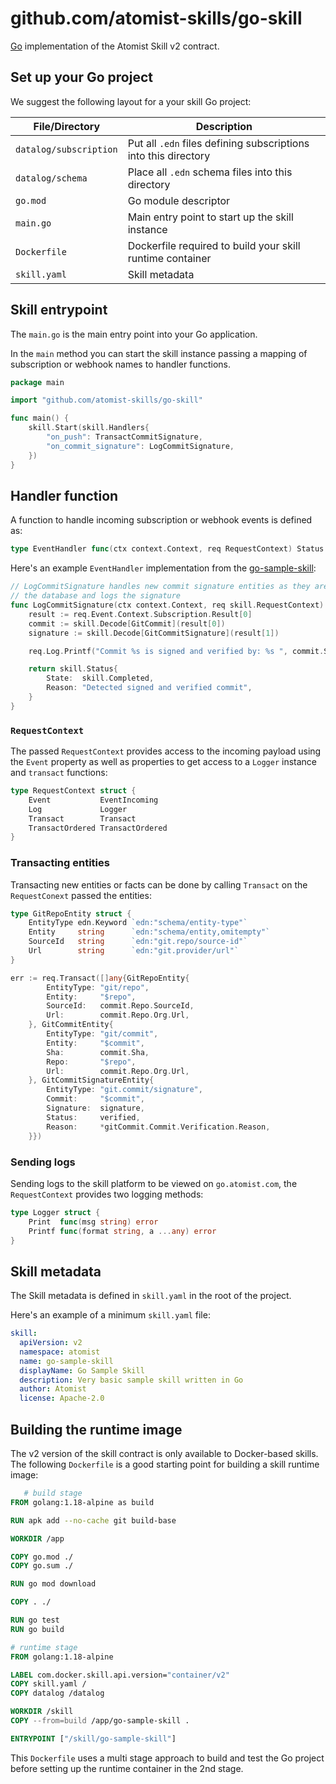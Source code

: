 # github.com/atomist-skills/go-skill

[Go](https://go.dev) implementation of the Atomist Skill v2 contract.

## Set up your Go project

We suggest the following layout for a your skill Go project:

| File/Directory         | Description                                                    |
| ---------------------- | -------------------------------------------------------------- |                                                           
| `datalog/subscription` | Put all `.edn` files defining subscriptions into this directory |
| `datalog/schema`       | Place all `.edn` schema files into this directory              |
| `go.mod`               | Go module descriptor                                           |
| `main.go`              | Main entry point to start up the skill instance                | 
| `Dockerfile`           | Dockerfile required to build your skill runtime container      |
| `skill.yaml`           | Skill metadata                                                 |

## Skill entrypoint

The `main.go` is the main entry point into your Go application.

In the `main` method you can start the skill instance passing a mapping of subscription
or webhook names to handler functions. 

```go
package main

import "github.com/atomist-skills/go-skill"

func main() {
	skill.Start(skill.Handlers{
		"on_push": TransactCommitSignature,
		"on_commit_signature": LogCommitSignature,
	})
}
```
                                       
## Handler function

A function to handle incoming subscription or webhook events is defined as:

```go
type EventHandler func(ctx context.Context, req RequestContext) Status
```
                                                                  
Here's an example `EventHandler` implementation from the [go-sample-skill](https://github.com/atomist-skills/go-sample-skill):

```go
// LogCommitSignature handles new commit signature entities as they are transacted into
// the database and logs the signature
func LogCommitSignature(ctx context.Context, req skill.RequestContext) skill.Status {
	result := req.Event.Context.Subscription.Result[0]
	commit := skill.Decode[GitCommit](result[0])
	signature := skill.Decode[GitCommitSignature](result[1])

	req.Log.Printf("Commit %s is signed and verified by: %s ", commit.Sha, signature.Signature)

	return skill.Status{
		State:  skill.Completed,
		Reason: "Detected signed and verified commit",
	}
}
```

### `RequestContext`

The passed `RequestContext` provides access to the incoming payload using the `Event` property as well 
as properties to get access to a `Logger` instance and `transact` functions:

```go
type RequestContext struct {
	Event           EventIncoming
	Log             Logger
	Transact        Transact
	TransactOrdered TransactOrdered
}
```

### Transacting entities

Transacting new entities or facts can be done by calling `Transact` on the `RequestConext` passed the entities:

```go
type GitRepoEntity struct {
    EntityType edn.Keyword `edn:"schema/entity-type"`
    Entity     string      `edn:"schema/entity,omitempty"`
    SourceId   string      `edn:"git.repo/source-id"`
    Url        string      `edn:"git.provider/url"`
}

err := req.Transact([]any{GitRepoEntity{
		EntityType: "git/repo",
		Entity:     "$repo",
		SourceId:   commit.Repo.SourceId,
		Url:        commit.Repo.Org.Url,
	}, GitCommitEntity{
		EntityType: "git/commit",
		Entity:     "$commit",
		Sha:        commit.Sha,
		Repo:       "$repo",
		Url:        commit.Repo.Org.Url,
	}, GitCommitSignatureEntity{
		EntityType: "git.commit/signature",
		Commit:     "$commit",
		Signature:  signature,
		Status:     verified,
		Reason:     *gitCommit.Commit.Verification.Reason,
	}})
```

### Sending logs

Sending logs to the skill platform to be viewed on `go.atomist.com`, the `RequestContext` provides two logging methods:

```go
type Logger struct {
	Print  func(msg string) error
	Printf func(format string, a ...any) error
}
```

## Skill metadata

The Skill metadata is defined in `skill.yaml` in the root of the project. 

Here's an example of a minimum `skill.yaml` file:

```yaml
skill:
  apiVersion: v2
  namespace: atomist
  name: go-sample-skill
  displayName: Go Sample Skill
  description: Very basic sample skill written in Go
  author: Atomist
  license: Apache-2.0
```

## Building the runtime image

The v2 version of the skill contract is only available to Docker-based skills. The following `Dockerfile` 
is a good starting point for building a skill runtime image:

```dockerfile
   # build stage
FROM golang:1.18-alpine as build

RUN apk add --no-cache git build-base

WORKDIR /app

COPY go.mod ./
COPY go.sum ./

RUN go mod download

COPY . ./

RUN go test
RUN go build

# runtime stage
FROM golang:1.18-alpine

LABEL com.docker.skill.api.version="container/v2"
COPY skill.yaml /
COPY datalog /datalog

WORKDIR /skill
COPY --from=build /app/go-sample-skill .

ENTRYPOINT ["/skill/go-sample-skill"]
```

This `Dockerfile` uses a multi stage approach to build and test the Go project before 
setting up the runtime container in the 2nd stage.
